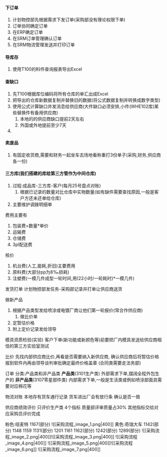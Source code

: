 #### 下订单
1. 计划物控部先根据需求下发订单(采购部没有理论权限下单)
2. 订单协同确定订单
3. 在ERP确定订单
4. 在SRM订单管理确认订单
5. 在SRM物流管理发送并打印订单
#### 导库存
1. 使用T100的料件查询报表导出Excel
#### 查缺口
1. 先T100根据库位编码将所有仓库的单汇出成Excel
2. 把导出的仓库新数据复制并替换旧的数据(将公式数据复制并转换成数字类型)
3. 使用公式计算缺口并发消息给供应商(大件缺口必须安排,小件(WHE102库)某些替换件有备用供应商)
	1. 本地的的供应商缺口提前2天左右
	2. 外国或外地提前至少7天
4. 
#### 卖废品
1. 有固定收货商,需要和财务一起坐车去场地看称重打3份单子(采购,财务,供应商各一份)
#### 三方库(我们搭建的库给第三方管作为中间仓库)
1. 过程:成品库-三方库-客户(每月25号盘点对账)
	1. 根据已记录的数量对比仓库中实物数量(如有缺件需要查找原因,一般是客户方还未还单给仓库)
2. 主要维护调拨明细单

费用主要有
1. 包装费=数量\*单价
2. 运输费
3. 仓储费
4. 3pl配送费

核价
1. 机台费(人工,能耗,折旧)主要费用
2. 原料费(大部分pp为8‰损耗)
3. 注塑费(一模几件成型一轮时间,用(22小时/一轮耗时)*一模几件)

发货打单
计划物控部发任务-采购部记录并打单让供应商送货

做新产品
1. 根据产品类型发给喷涂或电镀厂商让他们第一轮报价(常合作供应商)
	1. 做比价单
2. 定暂估价格
3. 附上定价记录发给领导

模具资质检验(实验)
	客户下单(新功能或新颜色等)前要把厂内模具发送给供应商相信的第三方实验室测试

比价
先找内部供应商比价,再看是否需要纳入新供应商,
确认供应商后将暂估价格报到软件内再由领导谈判审批确定最终价格盖章
(合同类需要走法务部)

订单
	分类:产品类和非产品类
		**产品类**(3101生产类)
			外部需求下单,摆阔全程外包生产的
		**非产品类**(3107零星部件类)
			内部需求下单,一般是生活类或例如喷涂部面具需要对应棉花等

物流对账
	本地存有货车通行记录
	货车进出厂会有放行条
	确认是否一致

供应商绩效评价
	只评价生产类
	4个指标
	质量部评审质量占30%
	其他指标交给对应采购员评价完成


粉色:纽麦特       1167(部分)
![[采购流程_image_1.png|400]]
黄色:奇瑞大车   1142(部分)   1148 1159  1131(部分)  1201  1161  1162(部分) 1242(部分)  1289(部分)
![[采购流程_image_2.png|400]]![[采购流程_image_3.png|400]]
![[采购流程_image_4.png|400]]
![[采购流程_image_5.png|400]]![[采购流程_image_6.png]]
![[采购流程_image_7.png|400]]